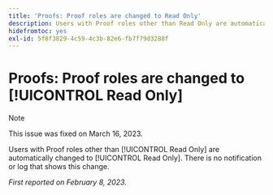 ```yaml
---
title: 'Proofs: Proof roles are changed to Read Only'
description: Users with Proof roles other than Read Only are automatically changed to Read Only. There is no notification or log that shows this change.
hidefromtoc: yes
exl-id: 5f8f3829-4c59-4c3b-82e6-fb7f79d3288f
---
```

# Proofs: Proof roles are changed to [!UICONTROL Read Only]

>[!NOTE]
>
>This issue was fixed on March 16, 2023.

Users with Proof roles other than [!UICONTROL Read Only] are automatically changed to [!UICONTROL Read Only]. There is no notification or log that shows this change.

_First reported on February 8, 2023._
